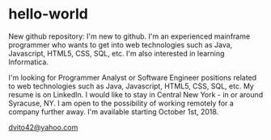 # hello-world
New github repository:
I'm new to github. I'm an experienced mainframe programmer who wants to get into web technologies such as Java, Javascript, HTML5, CSS, SQL, etc. I'm also interested in learning Informatica.

I'm looking for Programmer Analyst or Software Engineer positions related to web technologies such as Java, Javascript, HTML5, CSS, SQL, etc. My resume is on LinkedIn. I would like to stay in Central New York - in or around Syracuse, NY. I am open to the possibility of working remotely for a company further away. I'm available starting October 1st, 2018.

dvito42@yahoo.com

